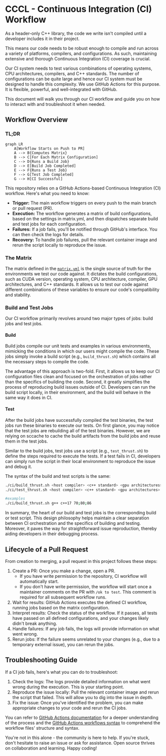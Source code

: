 # CCCL - Continuous Integration (CI) Workflow 
As a header-only C++ library, the code we write isn't compiled until a developer includes it in their project. 

This means our code needs to be robust enough to compile and run across a variety of platforms, compilers, and configurations. 
As such, maintaining extensive and thorough Continuous Integration (CI) coverage is crucial. 

Our CI system needs to test various combinations of operating systems, CPU architectures, compilers, and C++ standards. 
The number of configurations can be quite large and hence our CI system must be designed to handle this complexity. 
We use GitHub Actions for this purpose. It is flexible, powerful, and well-integrated with GitHub.

This document will walk you through our CI workflow and guide you on how to interact with and troubleshoot it when needed.

## Workflow Overview

### TL;DR

```mermaid
graph LR
    A[Workflow Starts on Push to PR]
    A --> B{Computes Matrix}
    B --> C[For Each Matrix Configuration]
    C --> D{Runs a Build Job}
    D --> E[Build Job Completed]
    E --> F{Runs a Test Job}
    F --> G[Test Job Completed]
    G --> H[CI Successful]
```

This repository relies on a GitHub Actions-based Continuous Integration (CI) workflow. Here's what you need to know:

- **Trigger:** The main workflow triggers on every push to the main branch or pull request (PR).
- **Execution:** The workflow generates a matrix of build configurations, based on the settings in matrix.yml, and then dispatches separate build and test jobs for each configuration. 
- **Failures:** If a job fails, you'll be notified through GitHub's interface. You can then check the logs for details.
- **Recovery:** To handle job failures, pull the relevant container image and rerun the script locally to reproduce the issue.

### The Matrix

The matrix defined in the [`matrix.yml`](ci/matrix.yaml) is the single source of truth for the environments we test our code against.
It dictates the build configurations, such as CUDA version, operating system, CPU architecture, compiler, GPU architectures, and C++ standards. 
It allows us to test our code against different combinations of these variables to ensure our code's compatibility and stability. 

### Build and Test Jobs
Our CI workflow primarily revolves around two major types of jobs: build jobs and test jobs. 

#### Build
Build jobs compile our unit tests and examples in various environments, mimicking the conditions in which our users might compile the code. 
These jobs simply invoke a build script (e.g., `build_thrust.sh`) which contains all the necessary steps to compile the code.

The advantage of this approach is two-fold. 
First, it allows us to keep our CI configuration files clean and focused on the orchestration of jobs rather than the specifics of building the code. 
Second, it greatly simplifies the process of reproducing build issues outside of CI. 
Developers can run the build script locally, in their environment, and the build will behave in the same way it does in CI.

#### Test
After the build jobs have successfully compiled the test binaries, the test jobs run these binaries to execute our tests. 
On first glance, you may notice that the test jobs are rebuilding all of the test binaries. 
However, we are relying on sccache to cache the build artifacts from the build jobs and reuse them in the test jobs.

Similar to the build jobs, test jobs use a script (e.g., `test_thrust.sh`) to define the steps required to execute the tests.
If a test fails in CI, developers can simply run the script in their local environment to reproduce the issue and debug it.

The syntax of the build and test scripts is the same:
```bash
./ci/build_thrust.sh <host compiler> <c++ standard> <gpu architectures>
./ci/test_thrust.sh <host compiler> <c++ standard> <gpu architectures>

#examples
./ci/build_thrust.sh g++ c++17 70;80;86
```

In summary, the heart of our build and test jobs is the corresponding build or test script. 
This design philosophy helps maintain a clear separation between CI orchestration and the specifics of building and testing. 
Moreover, it paves the way for straightforward issue reproduction, thereby aiding developers in their debugging process.

## Lifecycle of a Pull Request

From creation to merging, a pull request in this project follows these steps:

1. Create a PR: Once you make a change, open a PR. 
    - If you have write permission to the repository, CI workflow will automatically start.
    - If you don't have write permission, the workflow will start once a maintainer comments on the PR with `/ok to test`. This comment is required for all subsequent workflow runs.
2. Wait for results: GitHub Actions executes the defined CI workflow, running jobs based on the matrix configuration.
3. Interpret results: Check the status of the workflow. If it passes, all tests have passed on all defined configurations, and your changes likely didn't break anything. 
4. Handle failures: If any job fails, the logs will provide information on what went wrong. 
5. Rerun jobs: If the failure seems unrelated to your changes (e.g., due to a temporary external issue), you can rerun the jobs.

## Troubleshooting Guide

If a CI job fails, here's what you can do to troubleshoot:

1. Check the logs: The logs provide detailed information on what went wrong during the execution. This is your starting point.
2. Reproduce the issue locally: Pull the relevant container image and rerun the script that failed. This will allow you to dig into the issue in depth.
3. Fix the issue: Once you've identified the problem, you can make appropriate changes to your code and rerun the CI jobs.

You can refer to [GitHub Actions documentation](https://docs.github.com/en/actions) for a deeper understanding of the process and the [GitHub Actions workflows syntax](https://docs.github.com/en/actions/reference/workflow-syntax-for-github-actions) to comprehend the workflow files' structure and syntax.

You're not in this alone - the community is here to help. If you're stuck, don't hesitate to raise an issue or ask for assistance. Open source thrives on collaboration and learning. Happy coding!


